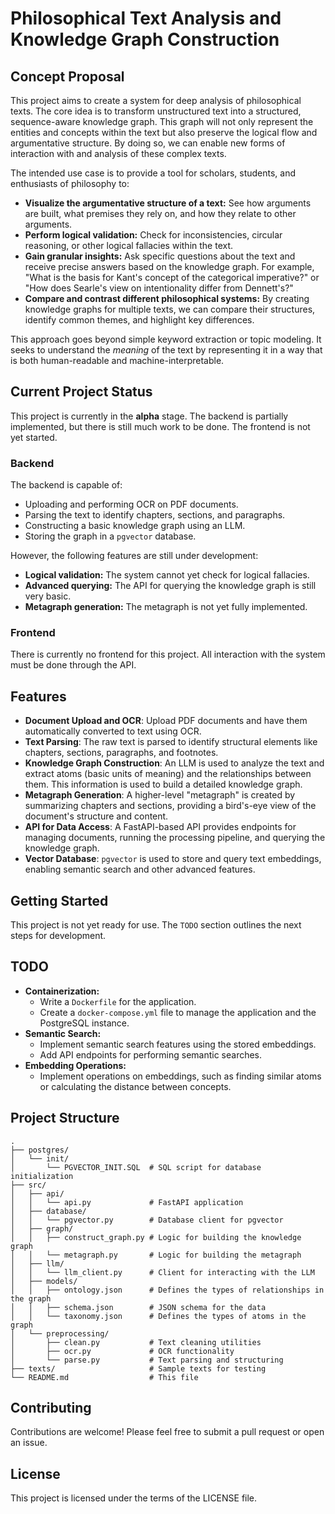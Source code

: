 # Philosophical Text Analysis and Knowledge Graph Construction

## Concept Proposal

This project aims to create a system for deep analysis of philosophical texts. The core idea is to transform unstructured text into a structured, sequence-aware knowledge graph. This graph will not only represent the entities and concepts within the text but also preserve the logical flow and argumentative structure. By doing so, we can enable new forms of interaction with and analysis of these complex texts.

The intended use case is to provide a tool for scholars, students, and enthusiasts of philosophy to:

- **Visualize the argumentative structure of a text:** See how arguments are built, what premises they rely on, and how they relate to other arguments.
- **Perform logical validation:** Check for inconsistencies, circular reasoning, or other logical fallacies within the text.
- **Gain granular insights:** Ask specific questions about the text and receive precise answers based on the knowledge graph. For example, "What is the basis for Kant's concept of the categorical imperative?" or "How does Searle's view on intentionality differ from Dennett's?"
- **Compare and contrast different philosophical systems:** By creating knowledge graphs for multiple texts, we can compare their structures, identify common themes, and highlight key differences.

This approach goes beyond simple keyword extraction or topic modeling. It seeks to understand the *meaning* of the text by representing it in a way that is both human-readable and machine-interpretable.

## Current Project Status

This project is currently in the **alpha** stage. The backend is partially implemented, but there is still much work to be done. The frontend is not yet started.

### Backend

The backend is capable of:

- Uploading and performing OCR on PDF documents.
- Parsing the text to identify chapters, sections, and paragraphs.
- Constructing a basic knowledge graph using an LLM.
- Storing the graph in a `pgvector` database.

However, the following features are still under development:

- **Logical validation:** The system cannot yet check for logical fallacies.
- **Advanced querying:** The API for querying the knowledge graph is still very basic.
- **Metagraph generation:** The metagraph is not yet fully implemented.

### Frontend

There is currently no frontend for this project. All interaction with the system must be done through the API.

## Features

- **Document Upload and OCR**: Upload PDF documents and have them automatically converted to text using OCR.
- **Text Parsing**: The raw text is parsed to identify structural elements like chapters, sections, paragraphs, and footnotes.
- **Knowledge Graph Construction**: An LLM is used to analyze the text and extract atoms (basic units of meaning) and the relationships between them. This information is used to build a detailed knowledge graph.
- **Metagraph Generation**: A higher-level "metagraph" is created by summarizing chapters and sections, providing a bird's-eye view of the document's structure and content.
- **API for Data Access**: A FastAPI-based API provides endpoints for managing documents, running the processing pipeline, and querying the knowledge graph.
- **Vector Database**: `pgvector` is used to store and query text embeddings, enabling semantic search and other advanced features.

## Getting Started

This project is not yet ready for use. The `TODO` section outlines the next steps for development.

## TODO

- **Containerization:**
  - Write a `Dockerfile` for the application.
  - Create a `docker-compose.yml` file to manage the application and the PostgreSQL instance.
- **Semantic Search:**
  - Implement semantic search features using the stored embeddings.
  - Add API endpoints for performing semantic searches.
- **Embedding Operations:**
  - Implement operations on embeddings, such as finding similar atoms or calculating the distance between concepts.

## Project Structure

```
.
├── postgres/
│   └── init/
│       └── PGVECTOR_INIT.SQL  # SQL script for database initialization
├── src/
│   ├── api/
│   │   └── api.py             # FastAPI application
│   ├── database/
│   │   └── pgvector.py        # Database client for pgvector
│   ├── graph/
│   │   ├── construct_graph.py # Logic for building the knowledge graph
│   │   └── metagraph.py       # Logic for building the metagraph
│   ├── llm/
│   │   └── llm_client.py      # Client for interacting with the LLM
│   ├── models/
│   │   ├── ontology.json      # Defines the types of relationships in the graph
│   │   ├── schema.json        # JSON schema for the data
│   │   └── taxonomy.json      # Defines the types of atoms in the graph
│   └── preprocessing/
│       ├── clean.py           # Text cleaning utilities
│       ├── ocr.py             # OCR functionality
│       └── parse.py           # Text parsing and structuring
├── texts/                     # Sample texts for testing
└── README.md                  # This file
```

## Contributing

Contributions are welcome! Please feel free to submit a pull request or open an issue.

## License

This project is licensed under the terms of the LICENSE file.
